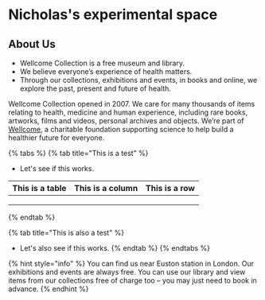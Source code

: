 # Nicholas's experimental space

## About Us

* Wellcome Collection is a free museum and library.
* We believe everyone’s experience of health matters.
* Through our collections, exhibitions and events, in books and online, we explore the past, present and future of health.

Wellcome Collection opened in 2007. We care for many thousands of items relating to health, medicine and human experience, including rare books, artworks, films and videos, personal archives and objects. We’re part of [Wellcome](https://wellcome.org/), a charitable foundation supporting science to help build a healthier future for everyone.



{% tabs %}
{% tab title="This is a test" %}
* Let's see if this works.

| This is a table | This is a column | This is a row |
| --------------- | ---------------- | ------------- |
|                 |                  |               |
|                 |                  |               |
|                 |                  |               |


{% endtab %}

{% tab title="This is also a test" %}
* Let's also see if this works.
{% endtab %}
{% endtabs %}



{% hint style="info" %}
You can find us near Euston station in London. Our exhibitions and events are always free. You can use our library and view items from our collections free of charge too – you may just need to book in advance.
{% endhint %}



